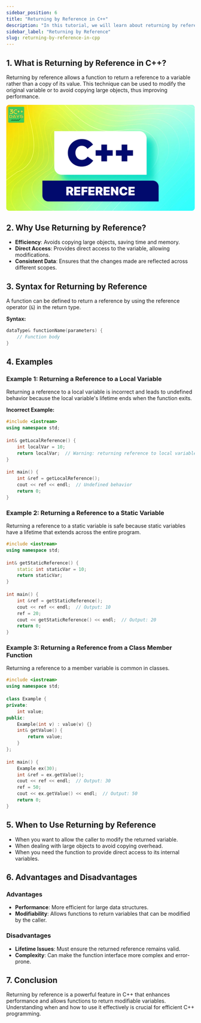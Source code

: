 ```yaml
---
sidebar_position: 6
title: "Returning by Reference in C++"
description: "In this tutorial, we will learn about returning by reference in C++ with the help of examples. Returning by reference is a useful technique to optimize performance and handle large data efficiently."
sidebar_label: "Returning by Reference"
slug: returning-by-reference-in-cpp
---
```


## 1. What is Returning by Reference in C++?

Returning by reference allows a function to return a reference to a variable rather than a copy of its value. This technique can be used to modify the original variable or to avoid copying large objects, thus improving performance.

![Returning by Reference in C++](../../static/img/day-11/returning-by-reference.png)

## 2. Why Use Returning by Reference?

- **Efficiency**: Avoids copying large objects, saving time and memory.
- **Direct Access**: Provides direct access to the variable, allowing modifications.
- **Consistent Data**: Ensures that the changes made are reflected across different scopes.

## 3. Syntax for Returning by Reference

A function can be defined to return a reference by using the reference operator (`&`) in the return type.

**Syntax:**

```cpp
dataType& functionName(parameters) {
    // Function body
}
```

## 4. Examples

### Example 1: Returning a Reference to a Local Variable

Returning a reference to a local variable is incorrect and leads to undefined behavior because the local variable's lifetime ends when the function exits.

**Incorrect Example:**

```cpp
#include <iostream>
using namespace std;

int& getLocalReference() {
    int localVar = 10;
    return localVar;  // Warning: returning reference to local variable
}

int main() {
    int &ref = getLocalReference();
    cout << ref << endl;  // Undefined behavior
    return 0;
}
```

### Example 2: Returning a Reference to a Static Variable

Returning a reference to a static variable is safe because static variables have a lifetime that extends across the entire program.

```cpp
#include <iostream>
using namespace std;

int& getStaticReference() {
    static int staticVar = 10;
    return staticVar;
}

int main() {
    int &ref = getStaticReference();
    cout << ref << endl;  // Output: 10
    ref = 20;
    cout << getStaticReference() << endl;  // Output: 20
    return 0;
}
```

### Example 3: Returning a Reference from a Class Member Function

Returning a reference to a member variable is common in classes.

```cpp
#include <iostream>
using namespace std;

class Example {
private:
    int value;
public:
    Example(int v) : value(v) {}
    int& getValue() {
        return value;
    }
};

int main() {
    Example ex(30);
    int &ref = ex.getValue();
    cout << ref << endl;  // Output: 30
    ref = 50;
    cout << ex.getValue() << endl;  // Output: 50
    return 0;
}
```

## 5. When to Use Returning by Reference

- When you want to allow the caller to modify the returned variable.
- When dealing with large objects to avoid copying overhead.
- When you need the function to provide direct access to its internal variables.

## 6. Advantages and Disadvantages

### Advantages
- **Performance**: More efficient for large data structures.
- **Modifiability**: Allows functions to return variables that can be modified by the caller.

### Disadvantages
- **Lifetime Issues**: Must ensure the returned reference remains valid.
- **Complexity**: Can make the function interface more complex and error-prone.

## 7. Conclusion

Returning by reference is a powerful feature in C++ that enhances performance and allows functions to return modifiable variables. Understanding when and how to use it effectively is crucial for efficient C++ programming.